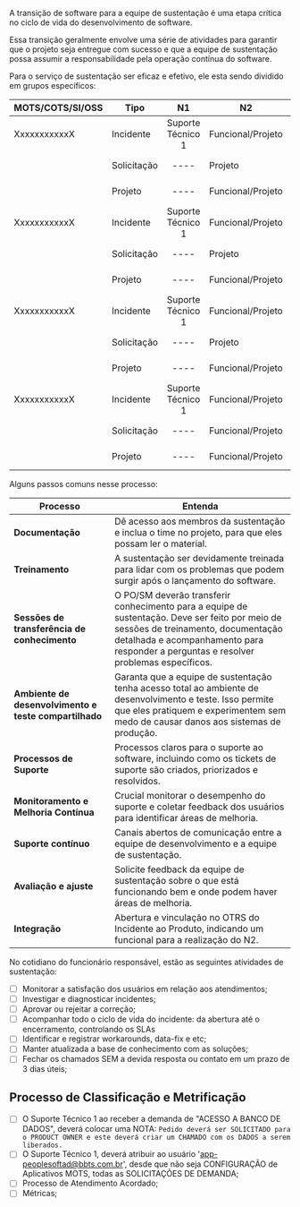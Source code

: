 A transição de software para a equipe de sustentação é uma etapa crítica no ciclo de vida do desenvolvimento de software. 

Essa transição geralmente envolve uma série de atividades para garantir que o projeto seja entregue com sucesso e que a equipe de sustentação possa assumir a responsabilidade pela operação contínua do software.

Para o serviço de sustentação ser eficaz e efetivo, ele esta sendo dividido em grupos específicos:

| MOTS/COTS/SI/OSS | Tipo        |        N1         | N2                | N3                | Master          |
| ---------------- | ----------- | :---------------: | ----------------- | ----------------- | --------------- |
| XxxxxxxxxxxX     | Incidente   | Suporte Técnico 1 | Funcional/Projeto | Funcional/Projeto | Account Manager |
|                  | Solicitação |       ----        | Projeto           |                   | PO Prioriza     |
|                  | Projeto     |       ----        | Funcional/Projeto |                   | PO Prioriza     |
| XxxxxxxxxxxX     | Incidente   | Suporte Técnico 1 | Funcional/Projeto | Funcional/Projeto | Account Manager |
|                  | Solicitação |       ----        | Projeto           |                   | PO Prioriza     |
|                  | Projeto     |       ----        | Funcional/Projeto |                   | PO Prioriza     |
| XxxxxxxxxxxX     | Incidente   | Suporte Técnico 1 | Funcional/Projeto | Funcional/Projeto | Account Manager |
|                  | Solicitação |       ----        | Projeto           |                   | PO Prioriza     |
|                  | Projeto     |       ----        | Funcional/Projeto |                   | PO Prioriza     |
| XxxxxxxxxxxX     | Incidente   | Suporte Técnico 1 | Funcional/Projeto | Funcional/Projeto | Account Manager |
|                  | Solicitação |       ----        | Funcional/Projeto | Funcional/Projeto | PO Prioriza     |
|                  | Projeto     |       ----        | Funcional/Projeto | Funcional/Projeto | PO Prioriza     |

Alguns passos comuns nesse processo:

| Processo                                              | Entenda                                                                                                                                                                                                                       |
| ----------------------------------------------------- | ----------------------------------------------------------------------------------------------------------------------------------------------------------------------------------------------------------------------------- |
| **Documentação**                                      | Dê acesso aos membros da sustentação e inclua o time no projeto, para que eles possam ler o material.                                                                                                                         |
| **Treinamento**                                       | A sustentação ser devidamente treinada para lidar com os problemas que podem surgir após o lançamento do software.                                                                                                            |
| **Sessões de transferência de conhecimento**          | O PO/SM deverão transferir conhecimento para a equipe de sustentação. Deve ser feito por meio de sessões de treinamento, documentação detalhada e acompanhamento para responder a perguntas e resolver problemas específicos. |
| **Ambiente de desenvolvimento e teste compartilhado** | Garanta que a equipe de sustentação tenha acesso total ao ambiente de desenvolvimento e teste. Isso permite que eles pratiquem e experimentem sem medo de causar danos aos sistemas de produção.                              |
| **Processos de Suporte**                              | Processos claros para o suporte ao software, incluindo como os tickets de suporte são criados, priorizados e resolvidos.                                                                                                      |
| **Monitoramento e Melhoria Contínua**                 | Crucial monitorar o desempenho do suporte e coletar feedback dos usuários para identificar áreas de melhoria.                                                                                                                 |
| **Suporte contínuo**                                  | Canais abertos de comunicação entre a equipe de desenvolvimento e a equipe de sustentação.                                                                                                                                    |
| **Avaliação e ajuste**                                | Solicite feedback da equipe de sustentação sobre o que está funcionando bem e onde podem haver áreas de melhoria.                                                                                                             |
| **Integração**                                        | Abertura e vinculação no OTRS do Incidente ao Produto, indicando um funcional para a realização do N2.                                                                                                                        |

No cotidiano do funcionário responsável, estão as seguintes atividades de sustentação:

- [ ] Monitorar a satisfação dos usuários em relação aos atendimentos;
- [ ] Investigar e diagnosticar incidentes;
- [ ] Aprovar ou rejeitar a correção;
- [ ] Acompanhar todo o ciclo de vida do incidente: da abertura até o encerramento, controlando os SLAs
- [ ] Identificar e registrar workarounds, data-fix e etc;
- [ ] Manter atualizada a base de conhecimento com as soluções;
- [ ] Fechar os chamados SEM a devida resposta ou contato em um prazo de 3 dias úteis;

## Processo de Classificação e Metrificação

- [ ] O Suporte Técnico 1 ao receber a demanda de "ACESSO A BANCO DE DADOS", deverá colocar uma NOTA:
```Pedido deverá ser SOLICITADO para o PRODUCT OWNER e este deverá criar um CHAMADO com os DADOS a serem liberados.```
- [ ] O Suporte Técnico 1, deverá atribuir ao usuário 'app-peoplesoftad@bbts.com.br', desde que não seja CONFIGURAÇÃO de Aplicativos MOTS, todas as SOLICITAÇÕES DE DEMANDA;
- [ ] Processo de Atendimento Acordado;
- [ ] Métricas;
